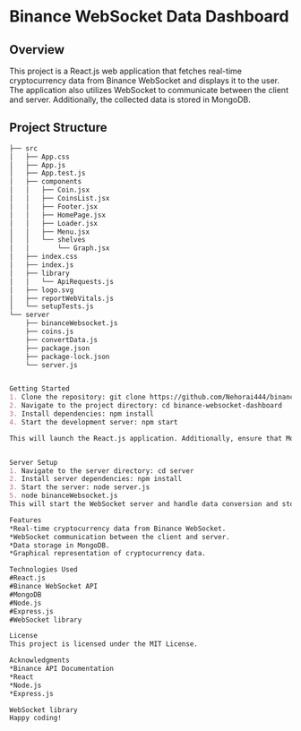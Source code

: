# Binance WebSocket Data Dashboard

## Overview

This project is a React.js web application that fetches real-time cryptocurrency data from Binance WebSocket and displays it to the user. The application also utilizes WebSocket to communicate between the client and server. Additionally, the collected data is stored in MongoDB.

## Project Structure

```markdown
├── src
│   ├── App.css
│   ├── App.js
│   ├── App.test.js
│   ├── components
│   │   ├── Coin.jsx
│   │   ├── CoinsList.jsx
│   │   ├── Footer.jsx
│   │   ├── HomePage.jsx
│   │   ├── Loader.jsx
│   │   ├── Menu.jsx
│   │   └── shelves
│   │       └── Graph.jsx
│   ├── index.css
│   ├── index.js
│   ├── library
│   │   └── ApiRequests.js
│   ├── logo.svg
│   ├── reportWebVitals.js
│   └── setupTests.js
└── server
    ├── binanceWebsocket.js
    ├── coins.js
    ├── convertData.js
    ├── package.json
    ├── package-lock.json
    └── server.js


Getting Started
1. Clone the repository: git clone https://github.com/Nehorai444/binance-websocket-dashboard.git
2. Navigate to the project directory: cd binance-websocket-dashboard
3. Install dependencies: npm install
4. Start the development server: npm start

This will launch the React.js application. Additionally, ensure that MongoDB is running for data storage.


Server Setup
1. Navigate to the server directory: cd server
2. Install server dependencies: npm install
3. Start the server: node server.js
5. node binanceWebsocket.js
This will start the WebSocket server and handle data conversion and storage.

Features
*Real-time cryptocurrency data from Binance WebSocket.
*WebSocket communication between the client and server.
*Data storage in MongoDB.
*Graphical representation of cryptocurrency data.

Technologies Used
#React.js
#Binance WebSocket API
#MongoDB
#Node.js
#Express.js
#WebSocket library

License
This project is licensed under the MIT License.

Acknowledgments
*Binance API Documentation
*React
*Node.js
*Express.js

WebSocket library
Happy coding!
